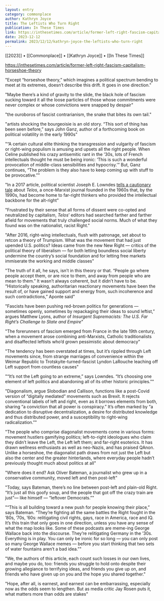 ```yaml
---
layout: entry
category: commonplace
author: Kathryn Joyce
title: The Leftists Who Turn Right
publication: In These Times
link: https://inthesetimes.com/article/former-left-right-fascism-capitalism-horseshoe-theory
date: 2023-12-12
permalink: 2023/12/12/kathryn-joyce-the-leftists-who-turn-right
---
```


[[2023]] • [[Commonplace]] • [[Kathryn Joyce]] • [[In These Times]]

https://inthesetimes.com/article/former-left-right-fascism-capitalism-horseshoe-theory

"Except ​“horseshoe theory,” which imagines a political spectrum bending to meet at its extremes, doesn’t describe this drift. It goes in one direction."

"Maybe there’s a kind of gravity to the slide, the black hole of fascism sucking toward it all the loose particles of those whose commitments were never complex or whose convictions were snapped by despair"

"the ouroboros of fascist contrarianism, the snake that bites its own tail."

"artists shocking the bourgeoisie is an old story. ​“This sort of thing has been seen before,” says John Ganz, author of a forthcoming book on political volatility in the early 1990s"

"​“A certain cultural elite thinking the transgression and vulgarity of fascism or right-wing populism is amusing and upsets all the right people. When Celine published his crazy antisemitic rant in the ​’30s, lots of French intellectuals thought he must be being ironic: ​‘This is such a wonderful provocation of middle-class sensibilities and hypocrisy.’” But, Ganz continues, ​“The problem is they also have to keep coming up with stuff to be provocative.”"

"In a 2017 article, political scientist Joseph E. Lowndes [tells a cautionary tale](https://scholarsbank.uoregon.edu/xmlui/bitstream/handle/1794/24431/konturen_v9_jlowndes.pdf?sequence=1&isAllowed=y) about *Telos*, a once-Marxist journal founded in the 1960s that, by the 1990s, had become home to far-right thinkers who provided the intellectual backbone for the alt-right"

"Frustrated by their sense that all forms of dissent were co-opted and neutralized by capitalism, *Telos*’ editors had searched farther and farther afield for movements that truly challenged social norms. Much of what they found was on the nationalist, racist Right."

"After 2016, right-wing intellectuals, flush with patronage, set about to retcon a theory of Trumpism. What was the movement that had just upended U.S. politics? Ideas came from the new New Right — critics of the political theory of liberalism — for both letting boundless social liberty undermine the country’s social foundation and for letting free markets immiserate the working and middle classes"

"The truth of it all, he says, isn’t in this theory or that. ​“People go where people accept them, or are nice to them, and away from people who are mean to them.” It wasn’t always coherent, but it didn’t have to be. ​“Historically speaking, authoritarian reactionary movements have been the result of, or have gained support and energy from, such incoherence and such contradictions,” Aponte said"

"Fascists have been pushing red-brown politics for generations — sometimes openly, sometimes by repackaging their ideas to sound leftist,” argues Matthew Lyons, author of *Insurgent Supremacists: The U.S. Far Right’s Challenge to State and Empire*"

"The forerunners of fascism emerged from France in the late 19th century, when a movement arose combining anti-Marxists, Catholic traditionalists and disaffected leftists who’d grown pessimistic about democracy"

"The tendency has been overstated at times, but it’s rippled through Left movements since, from strange marriages of convenience within the Weimar Republic to Trotskyite-turned-fascist Lyndon LaRouche leaching off Left support from countless causes"

"“It’s not the Left going to an extreme,” says Lowndes. ​“It’s choosing one element of left politics and abandoning all of its other historic principles.”"

"Diagonalism, argue Slobodian and Callison, functions like a post-Covid version of ​“digitally mediated” movements such as Brexit. It rejects conventional labels of left and right, even as it borrows elements from both, sharing ​“a conviction that all power is conspiracy.” It’s often marked by ​“a dedication to disruptive decentralization, a desire for distributed knowledge and thus distributed power, and a susceptibility to right-wing radicalization.”"

"The people who comprise diagonalist movements come in various forms: movement hustlers gamifying politics; left-to-right ideologues who claim they didn’t leave the Left, the Left left them; and far-right esoterics. It has drawn wellness enthusiasts as well as neo-Nazis, and has praised QAnon. Unlike a horseshoe, the diagonalist path draws from not just the Left but also the center and the greater hinterlands, where everyday people hadn’t previously thought much about politics at all"

"Where does it end? Ask Oliver Bateman, a journalist who grew up in a conservative community, moved left and then post-left"

"Today, says Bateman, there’s no line between post-left and plain-old Right. ​“It’s just all this goofy soup, and the people that got off the crazy train are just”— like himself — ​“leftover Democrats.”"

"“This is all building toward a new push for people knowing their place,” says Bateman. ​“They’re fighting all the same battles the Right fought in the ​’80s, ​’70s, ​’60s: relitigating civil rights, gays, race in America, race and IQ. It’s this train that only goes in one direction, unless you have any sense of what the map looks like. Some of these podcasts are meme-ing George Wallace back into the discourse. They’re relitigating Germany in the ​’30s. Everything is in play. You can only be ironic for so long — you can only post so many George Wallace memes — before you start thinking that two sets of water fountains aren’t a bad idea.”"

"We, the authors of this article, each count such losses in our own lives, and maybe you do, too: friends you struggle to hold onto despite their growing allegiance to terrifying ideas, and friends you give up on, and friends who have given up on you and the hope you shared together."

"Hope, after all, is earnest, and earnest can be embarrassing, especially now as the odds seem to lengthen. But as media critic Jay Rosen puts it, what matters more than odds are stakes"

